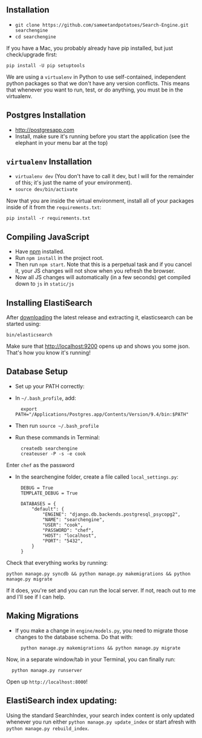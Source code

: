 ## Installation

- `git clone https://github.com/sameetandpotatoes/Search-Engine.git searchengine`
- `cd searchengine`

If you have a Mac, you probably already have pip installed, but just check/upgrade first:

    pip install -U pip setuptools

We are using a `virtualenv` in Python to use self-contained, independent python packages
so that we don't have any version conflicts. This means that whenever you want to run,
test, or do anything, you must be in the virtualenv.

## Postgres Installation

- http://postgresapp.com
- Install, make sure it's running before you start the application (see the elephant in your menu bar at the top)

## `virtualenv` Installation

- `virtualenv dev` (You don't have to call it dev, but I will for the remainder of this; it's just the name of your environment).
- `source dev/bin/activate`

Now that you are inside the virtual environment, install all of your packages inside of it from the `requirements.txt`:

    pip install -r requirements.txt

## Compiling JavaScript

- Have [npm](https://nodejs.org/en/) installed.
- Run `npm install` in the project root.
- Then run `npm start`. Note that this is a perpetual task and if you cancel it, your JS changes will not show when you refresh the browser.
- Now all JS changes will automatically (in a few seconds) get compiled down to `js` in `static/js`

## Installing ElastiSearch

After [downloading](https://download.elasticsearch.org/elasticsearch/release/org/elasticsearch/distribution/zip/elasticsearch/2.0.0/elasticsearch-2.0.0.zip) the latest release and extracting it, elasticsearch can be started using:

    bin/elasticsearch

Make sure that [http://localhost:9200](http://localhost:9200) opens up and shows you some json. That's how you know it's running!

## Database Setup

- Set up your PATH correctly:

- In `~/.bash_profile`, add:

        export PATH="/Applications/Postgres.app/Contents/Version/9.4/bin:$PATH"

- Then run `source ~/.bash_profile`

- Run these commands in Terminal:

        createdb searchengine
        createuser -P -s -e cook

Enter `chef` as the password

- In the searchengine folder, create a file called `local_settings.py`:

        DEBUG = True
        TEMPLATE_DEBUG = True

        DATABASES = {
            "default": {
                "ENGINE": "django.db.backends.postgresql_psycopg2",
                "NAME": "searchengine",
                "USER": "cook",
                "PASSWORD": "chef",
                "HOST": "localhost",
                "PORT": "5432",
            }
        }

Check that everything works by running:

    python manage.py syncdb && python manage.py makemigrations && python manage.py migrate

If it does, you're set and you can run the local server. If not, reach out to me and I'll see if I can help.

## Making Migrations

- If you make a change in `engine/models.py`, you need to migrate those changes to the database schema. Do that with:

        python manage.py makemigrations && python manage.py migrate

Now, in a separate window/tab in your Terminal, you can finally run:

      python manage.py runserver

Open up `http://localhost:8000`!


## ElastiSearch index updating:

Using the standard SearchIndex, your search index content is only updated whenever you run either `python manage.py update_index` or start afresh with `python manage.py rebuild_index`.
